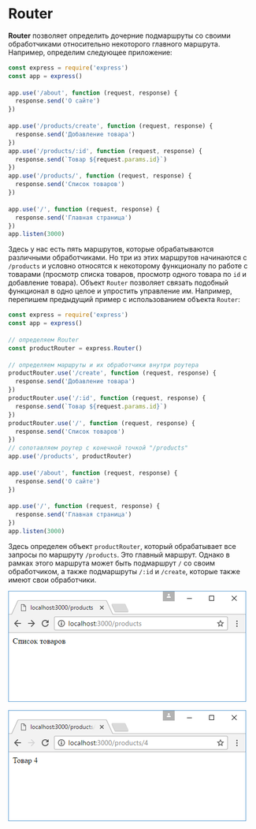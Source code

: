 # Router

**Router** позволяет определить дочерние подмаршруты со своими обработчиками относительно некоторого главного маршрута. Например, определим следующее приложение:

```js
const express = require('express')
const app = express()

app.use('/about', function (request, response) {
  response.send('О сайте')
})

app.use('/products/create', function (request, response) {
  response.send('Добавление товара')
})
app.use('/products/:id', function (request, response) {
  response.send(`Товар ${request.params.id}`)
})
app.use('/products/', function (request, response) {
  response.send('Список товаров')
})

app.use('/', function (request, response) {
  response.send('Главная страница')
})
app.listen(3000)
```

Здесь у нас есть пять маршрутов, которые обрабатываются различными обработчиками. Но три из этих маршрутов начинаются с `/products` и условно относятся к некоторому функционалу по работе с товарами (просмотр списка товаров, просмотр одного товара по `id` и добавление товара). Объект `Router` позволяет связать подобный функционал в одно целое и упростить управление им. Например, перепишем предыдущий пример с использованием объекта `Router`:

```js
const express = require('express')
const app = express()

// определяем Router
const productRouter = express.Router()

// определяем маршруты и их обработчики внутри роутера
productRouter.use('/create', function (request, response) {
  response.send('Добавление товара')
})
productRouter.use('/:id', function (request, response) {
  response.send(`Товар ${request.params.id}`)
})
productRouter.use('/', function (request, response) {
  response.send('Список товаров')
})
// сопотавляем роутер с конечной точкой "/products"
app.use('/products', productRouter)

app.use('/about', function (request, response) {
  response.send('О сайте')
})

app.use('/', function (request, response) {
  response.send('Главная страница')
})
app.listen(3000)
```

Здесь определен объект `productRouter`, который обрабатывает все запросы по маршруту `/products`. Это главный маршрут. Однако в рамках этого маршрута может быть подмаршрут `/` со своим обработчиком, а также подмаршруты `/:id` и `/create`, которые также имеют свои обработчики.

![4.18.png](4.18.png)

![4.19.png](4.19.png)
